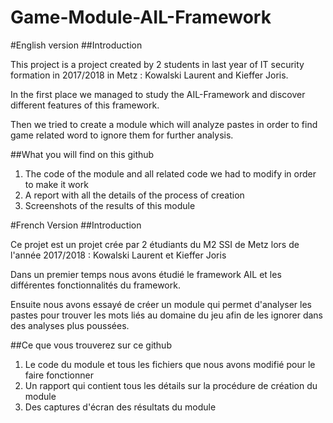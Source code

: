 # Game-Module-AIL-Framework
#English version
##Introduction

This project is a project created by 2 students in last year of IT security formation in 2017/2018 in Metz : Kowalski Laurent and Kieffer Joris.

In the first place we managed to study the AIL-Framework and discover different features of this framework.

Then we tried to create a module which will analyze pastes in order to find game related word to ignore them for further analysis.

##What you will find on this github

1.  The code of the module and all related code we had to modify in order to make it work
2.  A report with all the details of the process of creation
3.  Screenshots of the results of this module

#French Version
##Introduction

Ce projet est un projet crée par 2 étudiants du M2 SSI de Metz lors de l'année 2017/2018 : Kowalski Laurent et Kieffer Joris

Dans un premier temps nous avons étudié le framework AIL et les différentes fonctionnalités du framework.

Ensuite nous avons essayé de créer un module qui permet d'analyser les pastes pour trouver les mots liés au domaine du jeu afin de les ignorer dans des analyses plus poussées.

##Ce que vous trouverez sur ce github

1.  Le code du module et tous les fichiers que nous avons modifié pour le faire fonctionner
2.  Un rapport qui contient tous les détails sur la procédure de création du module
3.  Des captures d'écran des résultats du module